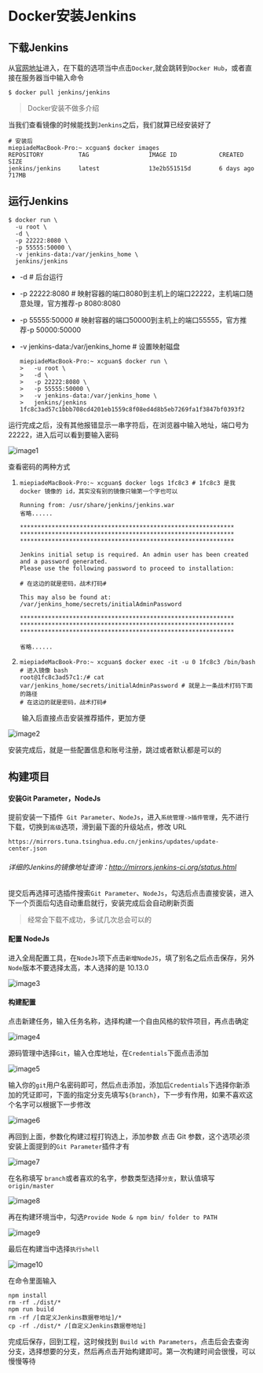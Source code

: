 # Docker安装Jenkins
## 下载Jenkins
从[官网地址](https://www.jenkins.io/download/)进入，在下载的选项当中点击`Docker`,就会跳转到`Docker Hub`，或者直接在服务器当中输入命令
```shell
$ docker pull jenkins/jenkins
```
> Docker安装不做多介绍

当我们查看镜像的时候能找到`Jenkins`之后，我们就算已经安装好了
```shell
# 安装后
miepiadeMacBook-Pro:~ xcguan$ docker images
REPOSITORY          TAG                 IMAGE ID            CREATED             SIZE
jenkins/jenkins     latest              13e2b551515d        6 days ago          717MB
```

## 运行Jenkins
```shell
$ docker run \
  -u root \
  -d \
  -p 22222:8080 \
  -p 55555:50000 \
  -v jenkins-data:/var/jenkins_home \
  jenkins/jenkins
```

- -d  # 后台运行

- -p 22222:8080 # 映射容器的端口8080到主机上的端口22222，主机端口随意处理，官方推荐-p 8080:8080

- -p 55555:50000  # 映射容器的端口50000到主机上的端口55555，官方推荐-p 50000:50000

- -v jenkins-data:/var/jenkins_home # 设置映射磁盘

  ```shell
  miepiadeMacBook-Pro:~ xcguan$ docker run \
  >   -u root \
  >   -d \
  >   -p 22222:8080 \
  >   -p 55555:50000 \
  >   -v jenkins-data:/var/jenkins_home \
  >   jenkins/jenkins
  1fc8c3ad57c1bbb708cd4201eb1559c8f08ed4d8b5eb7269fa1f3847bf0393f2
  ```

运行完成之后，没有其他报错显示一串字符后，在浏览器中输入地址，端口号为 22222，进入后可以看到要输入密码

![image1](./docker-install-jenkins.assets/image1.png)

查看密码的两种方式

1. ```shell
   miepiadeMacBook-Pro:~ xcguan$ docker logs 1fc8c3 # 1fc8c3 是我 docker 镜像的 id，其实没有别的镜像只输第一个字也可以

   Running from: /usr/share/jenkins/jenkins.war
   省略......

   *************************************************************
   *************************************************************
   *************************************************************

   Jenkins initial setup is required. An admin user has been created and a password generated.
   Please use the following password to proceed to installation:

   # 在这边的就是密码，战术打码#

   This may also be found at: /var/jenkins_home/secrets/initialAdminPassword

   *************************************************************
   *************************************************************
   *************************************************************

   省略......

   ```

2. ```shell
   miepiadeMacBook-Pro:~ xcguan$ docker exec -it -u 0 1fc8c3 /bin/bash # 进入镜像 bash
   root@1fc8c3ad57c1:/# cat var/jenkins_home/secrets/initialAdminPassword # 就是上一条战术打码下面的路径
   # 在这边的就是密码，战术打码#
   ```

    输入后直接点击安装推荐插件，更加方便



![image2](./docker-install-jenkins.assets/image2.png)

安装完成后，就是一些配置信息和账号注册，跳过或者默认都是可以的

## 构建项目

#### 安装Git Parameter，NodeJs

提前安装一下插件` Git Parameter`、`NodeJs`，进入`系统管理->插件管理`，先不进行下载，切换到`高级`选项，滑到最下面的升级站点，修改 URL

```
https://mirrors.tuna.tsinghua.edu.cn/jenkins/updates/update-center.json
```

###### 详细的Jenkins的镜像地址查询：http://mirrors.jenkins-ci.org/status.html

提交后再选择可选插件搜索`Git Parameter`、`NodeJs`，勾选后点击直接安装，进入下一个页面后勾选自动重启就行，安装完成后会自动刷新页面

> 经常会下载不成功，多试几次总会可以的

#### 配置 NodeJs

进入全局配置工具，在`NodeJs`项下点击`新增NodeJS`，填了别名之后点击保存，另外`Node`版本不要选择太高，本人选择的是 10.13.0

![image3](./docker-install-jenkins.assets/image3.png)

#### 构建配置

点击新建任务，输入任务名称，选择构建一个自由风格的软件项目，再点击确定

![image4](./docker-install-jenkins.assets/image4.png)

源码管理中选择`Git`，输入仓库地址，在`Credentials`下面点击添加

![image5](./docker-install-jenkins.assets/image5.png)

输入你的`git`用户名密码即可，然后点击添加，添加后`Credentials`下选择你新添加的凭证即可，下面的指定分支先填写`${branch}`，下一步有作用，如果不喜欢这个名字可以根据下一步修改

![image6](./docker-install-jenkins.assets/image6.png)

再回到上面，参数化构建过程打钩选上，添加参数 点击 Git 参数，这个选项必须安装上面提到的`Git Parameter`插件才有

![image7](./docker-install-jenkins.assets/image7.png)

在名称填写 `branch`或者喜欢的名字，参数类型选择`分支`，默认值填写`origin/master`

![image8](./docker-install-jenkins.assets/image8.png)

再在构建环境当中，勾选`Provide Node & npm bin/ folder to PATH`

![image9](./docker-install-jenkins.assets/image9.png)

最后在构建当中选择`执行shell`

![image10](./docker-install-jenkins.assets/image10.png)

在命令里面输入

```shell
npm install
rm -rf ./dist/*
npm run build
rm -rf /[自定义Jenkins数据卷地址]/*
cp -rf ./dist/* /[自定义Jenkins数据卷地址]
```

完成后保存，回到工程，这时候找到 `Build with Parameters`，点击后会去查询分支，选择想要的分支，然后再点击开始构建即可。第一次构建时间会很慢，可以慢慢等待